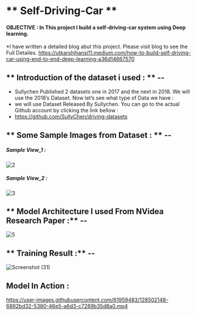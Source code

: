 
#                                                                    **  Self-Driving-Car ** 


#### OBJECTIVE : In This project I build a self-driving-car system using Deep learning.
*I have written a detailed blog abut this project. Please visit blog to see the Full Detailes.
https://utkarshjhansi11.medium.com/how-to-build-self-driving-car-using-end-to-end-deep-learning-a36d14667570

 
    
## ** Introduction of the dataset i used : ** --
  * Sullychen Published 2 datasets one in 2017 and the next in 2018. We will use the 2018’s Dataset. Now let’s see what type of Data we have :
  * we will use Dataset Released By Sullychen. You can go to the actual Github account by clicking the link bellow :
  * https://github.com/SullyChen/driving-datasets

  
## ** Some Sample Images from Dataset : ** --

##### Sample View_1 :

![2](https://user-images.githubusercontent.com/61959483/128498203-706979cd-224b-47a7-a198-bc7a41efec4e.png)


##### Sample View_2 :

![3](https://user-images.githubusercontent.com/61959483/128498222-6684a13d-3bb0-4c5d-95a4-c0e6b7541bc3.png)



## ** Model Architecture I used From NVidea Research Paper :** --

![5](https://user-images.githubusercontent.com/61959483/128498488-5fea5c17-d9e3-4962-ba9f-96d090769fc0.png)



## ** Training Result :** --

![Screenshot (31)](https://user-images.githubusercontent.com/61959483/128502004-02eff30b-b572-41f5-9983-8e5b49189670.png)


## Model In Action :


https://user-images.githubusercontent.com/61959483/128502148-6892bd32-5380-46e5-a6d3-c7289b35d8a0.mp4



